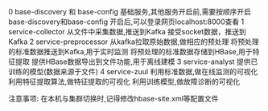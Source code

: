 0 base-discovery 和 base-config
    基础服务,其他服务开启前,需要按顺序开启base-discovery和base-config
    开启后,可以登录网页localhost:8000查看
1 service-collector 
    从文件中采集数据,推送到Kafka
    接受socket数据，推送到Kafka
2 service-preprocessor 
    从kafka拉取原始数据,做相应的预处理
    将预处理的标准数据推送到Kafka,用于实时监测
    将预处理的标准数据存储到HBase,用于特征提取
    提供HBase数据导出到文件功能,用于离线建模
3 service-analyst
    提供已训练的模型(数据来源于文件)
4 service-zuul
    利用标准数据,做在线监测的可视化
    利用特征提取算法,做特征提取的可视化
    利用训练模型,做故障诊断的可视化

注意事项:
    在本机与集群切换时,记得修改hbase-site.xml等配置文件
    
    
    
    
    